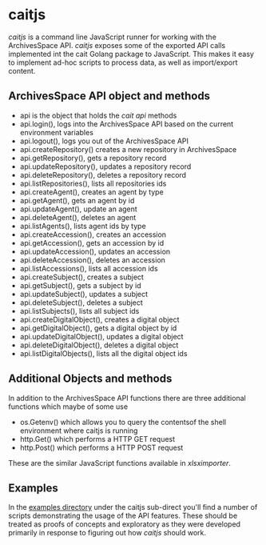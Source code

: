 
# caitjs

_caitjs_ is a command line JavaScript runner for working with the ArchivesSpace API.
_caitjs_ exposes some of the exported API calls implemented int the cait Golang package
to JavaScript. This makes it easy to implement ad-hoc scripts to process data, as well
as import/export content.

## ArchivesSpace API object and methods

+ api is the object that holds the *cait api* methods
+ api.login(), logs into the ArchivesSpace API based on the current environment variables
+ api.logout(), logs you out of the ArchivesSpace API
+ api.createRepository() creates a new repository in ArchivesSpace
+ api.getRepository(), gets a repository record
+ api.updateRepository(), updates a repository record
+ api.deleteRepository(), deletes a repository record
+ api.listRepositories(), lists all repositories ids
+ api.createAgent(), creates an agent by type
+ api.getAgent(),  gets an agent by id
+ api.updateAgent(), update an agent
+ api.deleteAgent(), deletes an agent
+ api.listAgents(), lists agent ids by type
+ api.createAccession(), creates an accession
+ api.getAccession(), gets an accession by id
+ api.updateAccession(), updates an accession
+ api.deleteAccession(), deletes an accession
+ api.listAccessions(), lists all accession ids
+ api.createSubject(), creates a subject
+ api.getSubject(), gets a subject by id
+ api.updateSubject(),  updates a subject
+ api.deleteSubject(), deletes a subject
+ api.listSubjects(), lists all subject ids
+ api.createDigitalObject(),  creates a digital object
+ api.getDigitalObject(), gets a digital object by id
+ api.updateDigitalObject(),  updates a digital object
+ api.deleteDigitalObject(),  deletes a digital object
+ api.listDigitalObjects(),  lists all the digital object ids

## Additional Objects and methods

In addition to the ArchivesSpace API functions there are three additional functions
which maybe of some use

+ os.Getenv() which allows you to query the contentsof the shell environment where caitjs is running
+ http.Get() which performs a HTTP GET request
+ http.Post() which performs a HTTP POST request

These are the similar JavaScript functions available in _xlsximporter_.

## Examples

In the [examples directory](./examples/caitjs) under the caitjs sub-direct you'll find a number of scripts
demonstrating the usage of the API features. These should be treated as proofs of concepts and exploratory
as they were developed primarily in response to figuring out how _caitjs_ should work.
